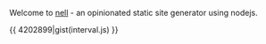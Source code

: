 <!--
layout: post
title: Welcome To nell
date: 2012-12-25 15:15
comments: true
categories: nodejs, nell
published: true
-->

Welcome to [nell](http://github.com/tanepiper/nell) - an opinionated static site generator using nodejs.

{{ 4202899|gist(interval.js) }}